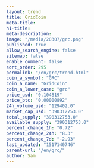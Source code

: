 ```yaml
---
layout: trend
title: GridCoin
meta-title: 
h1-title: 
meta-description: 
image: "/media/20307/grc.png"
published: true
allow_search_engine: false
sitemap: false
enable_comment: false
sort_order: 295
permalink: "/en/grc/trend.html"
coin_a_symbol: "GRC"
coin_a_name: "GridCoin"
coin_a_lower_case: "grc"
price_usd: "0.104819"
price_btc: "0.00000892"
24h_volume_usd: "129402.0"
market_cap_usd: "390312753.0"
total_supply: "390312753.0"
available_supply: "390312753.0"
percent_change_1h: "0.72"
percent_change_24h: "8.3"
percent_change_7d: "-2.93"
last_updated: "1517140746"
parent-url: "/en/grc/"
author: Sam
---
```


